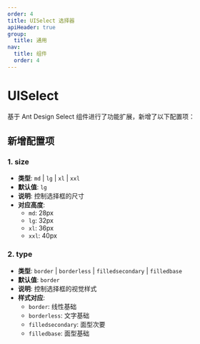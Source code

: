 ```yaml
---
order: 4
title: UISelect 选择器
apiHeader: true
group:
  title: 通用
nav:
  title: 组件
  order: 4
---
```


# UISelect

基于 Ant Design Select 组件进行了功能扩展，新增了以下配置项：

## 新增配置项

### 1. size

- **类型**: `md` | `lg` | `xl` | `xxl`
- **默认值**: `lg`
- **说明**: 控制选择框的尺寸
- **对应高度**:
  - `md`: 28px
  - `lg`: 32px
  - `xl`: 36px
  - `xxl`: 40px

### 2. type

- **类型**: `border` | `borderless` | `filledsecondary` | `filledbase`
- **默认值**: `border`
- **说明**: 控制选择框的视觉样式
- **样式对应**:
  - `border`: 线性基础
  - `borderless`: 文字基础
  - `filledsecondary`: 面型次要
  - `filledbase`: 面型基础

<code src="./example/demo1.tsx"></code>
